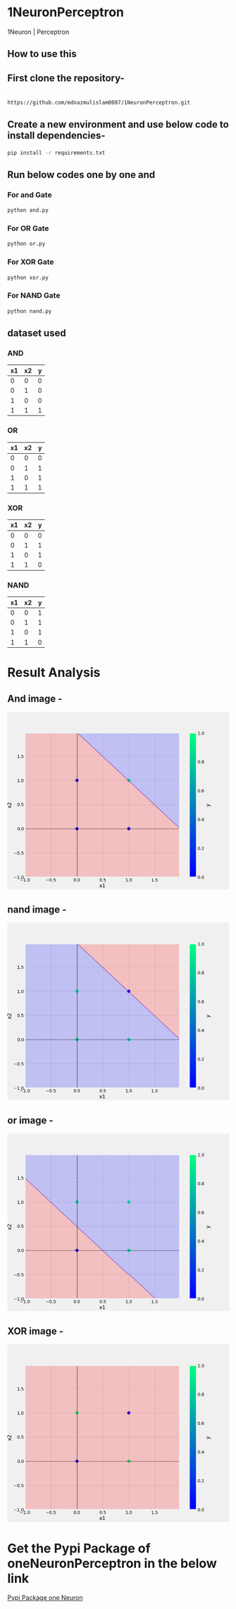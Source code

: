 # 1NeuronPerceptron
1Neuron | Perceptron

## How to use this
## First clone the repository-

```bash

https://github.com/mdnazmulislam0087/1NeuronPerceptron.git

```
## Create a new environment and use below code to install dependencies-
``` bash
pip install -r requirements.txt
```

## Run below codes one by one and
### For and Gate 

``` bash
python and.py

```
### For OR Gate 
``` bash
python or.py

```
### For XOR Gate 
```bash
python xor.py
```
### For NAND Gate 
```bash
python nand.py
```


## dataset used

### AND
x1 | x2 | y
-|-|-
0|0|0
0|1|0
1|0|0
1|1|1

### OR
x1 | x2 | y
-|-|-
0|0|0
0|1|1
1|0|1
1|1|1

### XOR
x1 | x2 | y
-|-|-
0|0|0
0|1|1
1|0|1
1|1|0

### NAND
x1 | x2 | y
-|-|-
0|0|1
0|1|1
1|0|1
1|1|0

# Result Analysis

## And image -
![sample Image](plots/and.png)

## nand image -
![sample Image](plots/nand.png)

## or image -
![sample Image](plots/or.png)

## XOR image -
![sample Image](plots/xor.png)


# Get the Pypi Package of oneNeuronPerceptron in the below link
[Pypi Package one Neuron](https://github.com/mdnazmulislam0087/1NeuronPerceptron_Pypi)
